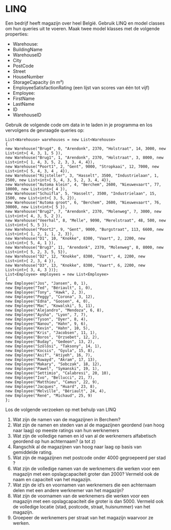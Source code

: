 # LINQ
Een bedrijf heeft magazijn over heel België. Gebruik LINQ en model classes om
hun queries uit te voeren. Maak twee model klasses met de volgende properties:
- Warehouse:
- BuildingName
- WarehouseID
- City
- PostCode
- Street
- HouseNumber
- StorageCapacity (in m²)
- EmployeeSatisfactionRating (een lijst van scores van één tot vijf)
- Employee:
- FirstName
- LastName
- ID
- WarehouseID

Gebruik de volgende code om data in te laden in je programma en los vervolgens de
gevraagde queries op:
```
List<Warehouse> warehouses = new List<Warehouse>
{
new Warehouse("Brug4", 0, "Arendonk", 2370, "Holstraat", 14, 3000, new List<int>{ 4, 3, 1, 5 }),
new Warehouse("Brug1", 1, "Arendonk", 2370, "Holstraat", 3, 8000, new List<int>{ 1, 4, 3, 5, 2, 3, 3, 4, 4}),
new Warehouse("Poort1", 2, "Gent", 9000, "Stropkaai", 12, 7000, new List<int>{ 5, 4, 3, 4 , 4}),
new Warehouse("Rijsteller", 3, "Hasselt", 3500, "Industrielaan", 1, 2500, new List<int>{ 5, 4, 3, 5, 2, 3, 4, 4}),
new Warehouse("Automa klein", 4, "Berchem", 2600, "Nieuwevaart", 77, 10000, new List<int>{ 4 }),
new Warehouse("Schuifla", 5, "Hasselt", 3500, "Industrielaan", 15, 1500, new List<int>{ 3, 5, 2}),
new Warehouse("Automa groot", 6, "Berchem", 2600, "Nieuwevaart", 76, 30000, new List<int>{ 5 }),
new Warehouse("Brug2", 7, "Arendonk", 2370, "Molenweg", 7, 3000, new List<int>{ 4, 3, 5, 2 }),
new Warehouse("Veerhal", 8, "Melle", 9090, "Merelstraat", 48, 500, new List<int>{ 5, 5 }),
new Warehouse("Poort2", 9, "Gent", 9000, "Burgstraat", 113, 6600, new List<int>{ 1, 2, 1, 1, 2, 3}),
new Warehouse("D1", 10, "Knokke", 8300, "Vaart", 2, 2200, new List<int>{ 5, 4, 1 }),
new Warehouse("Brug3", 11, "Arendonk", 2370, "Molenweg", 8, 8000, new List<int>{ 5, 2, 3, 5, 5}),
new Warehouse("D2", 12, "Knokke", 8300, "Vaart", 4, 2200, new List<int>{ 2, 3, 4 }),
new Warehouse("D3", 13, "Knokke", 8300, "Vaart", 6, 2200, new List<int>{ 3, 4, 3 })};
List<Employee> employees = new List<Employee>
{
new Employee("Jos", "Jansen", 0, 1),
new Employee("Ted", "Bériault", 1, 0),
new Employee("Tony", "Hawk", 2, 3),
new Employee("Peggy", "Corona", 3, 12),
new Employee("Edna", "Goosen", 4, 0),
new Employee("Mac", "Kowalski", 5, 11),
new Employee("Alejandro", "Mendoza", 6, 8),
new Employee("Aysha", "Lyon", 7, 7),
new Employee("Tyson", "Dyer", 8, 4),
new Employee("Nanou", "Hahn", 9, 6),
new Employee("Kevin", "Hahn", 10, 5),
new Employee("Kris", "Jacobsen", 11, 1),
new Employee("Boros", "Orzsebet", 12, 2),
new Employee("Buday", "Gedeon", 13, 2),
new Employee("Szölôsi", "Taksony", 14, 1),
new Employee("Kocsis", "Gyula", 15, 8),
new Employee("Asif", "Atiyeh", 16, 7),
new Employee("Ruwayd", "Akram", 17, 13),
new Employee("Makary", "Sobczak", 18, 12),
new Employee("Pawel", "Symanski", 19, 1),
new Employee("Settimio", "Calabresi", 20, 10),
new Employee("Ivo", "Bellucci", 21, 7),
new Employee("Matthieu", "Camus", 22, 9),
new Employee("Jacques", "Huard", 23, 8),
new Employee("Melville", "Bériault", 24, 4),
new Employee("René", "Michaud", 25, 9)
};
```
Los de volgende verzoeken op met behulp van LINQ
1. Wat zijn de namen van de magazijnen in Berchem?
2. Wat zijn de namen en steden van al de magazijnen geordend (van
hoog naar laag) op meeste ratings van hun werknemers
3. Wat zijn de volledige namen en id van al de werknemers alfabetisch
geordend op hun achternaam? (a tot z)
4. Rangschik al de magazijnen van hoog naar laag op basis van
gemiddelde rating.
5. Wat zijn de magazijnen met postcode onder 4000 gegroepeerd per
stad ?
6. Wat zijn de volledige namen van de werknemers die werken voor een
magazijn met een opslagcapaciteit groter dan 2000? Vermeld ook de
naam en capaciteit van het magazijn.
7. Wat zijn de id’s en voornamen van werknemers die een achternaam
delen met een andere werknemer van het magazijn?
8. Wat zijn de voornamen van de werknemers die werken voor een
magazijn met een opslagcapaciteit die groter is dan 5000. Vermeld ook
de volledige locatie (stad, postcode, straat, huisnummer) van het
magazijn.
9. Groepeer de werknemers per straat van het magazijn waarvoor ze
werken.
